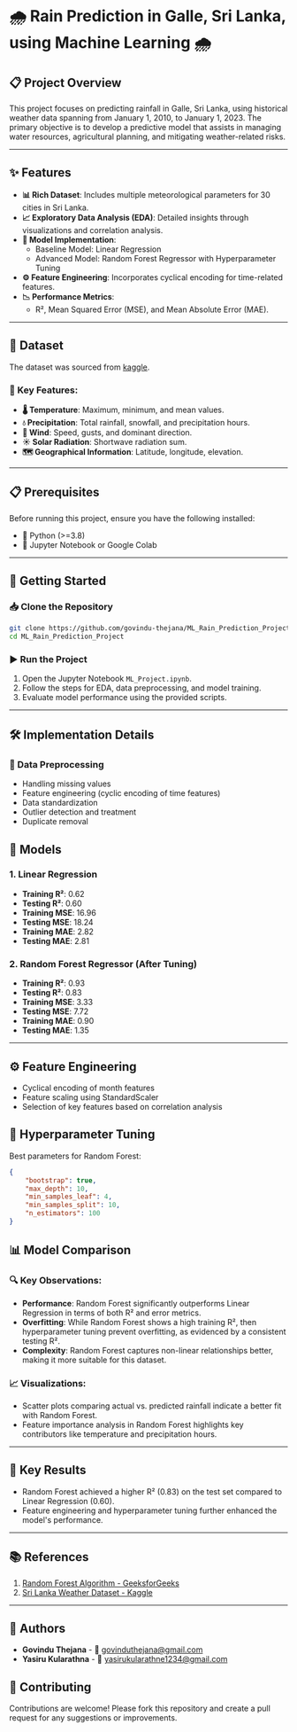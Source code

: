 # 🌧️ Rain Prediction in Galle, Sri Lanka, using Machine Learning 🌧️

## 📋 Project Overview
This project focuses on predicting rainfall in Galle, Sri Lanka, using historical weather data spanning from January 1, 2010, to January 1, 2023. The primary objective is to develop a predictive model that assists in managing water resources, agricultural planning, and mitigating weather-related risks.

---

## ✨ Features
- **📊 Rich Dataset**: Includes multiple meteorological parameters for 30 cities in Sri Lanka.
- **📈 Exploratory Data Analysis (EDA)**: Detailed insights through visualizations and correlation analysis.
- **🤖 Model Implementation**:
  - Baseline Model: Linear Regression
  - Advanced Model: Random Forest Regressor with Hyperparameter Tuning
- **⚙️ Feature Engineering**: Incorporates cyclical encoding for time-related features.
- **📉 Performance Metrics**:
  - R², Mean Squared Error (MSE), and Mean Absolute Error (MAE).

---

## 💾 Dataset
The dataset was sourced from [kaggle](https://www.kaggle.com/datasets/rasulmah/sri-lanka-weather-dataset).

### 📝 Key Features:
- **🌡️ Temperature**: Maximum, minimum, and mean values.
- **💧 Precipitation**: Total rainfall, snowfall, and precipitation hours.
- **💨 Wind**: Speed, gusts, and dominant direction.
- **☀️ Solar Radiation**: Shortwave radiation sum.
- **🗺️ Geographical Information**: Latitude, longitude, elevation.

---

## 📋 Prerequisites

Before running this project, ensure you have the following installed:
- 🐍 Python (>=3.8)
- 📓 Jupyter Notebook or Google Colab

---

## 🚀 Getting Started

### 📥 Clone the Repository
```bash
git clone https://github.com/govindu-thejana/ML_Rain_Prediction_Project.git
cd ML_Rain_Prediction_Project
```

### ▶️ Run the Project
1. Open the Jupyter Notebook `ML_Project.ipynb`.
2. Follow the steps for EDA, data preprocessing, and model training.
3. Evaluate model performance using the provided scripts.

---

## 🛠️ Implementation Details
### 🔄 Data Preprocessing

- Handling missing values
- Feature engineering (cyclic encoding of time features)
- Data standardization
- Outlier detection and treatment
- Duplicate removal

## 🤖 Models

### 1. Linear Regression
- **Training R²**: 0.62
- **Testing R²**: 0.60
- **Training MSE**: 16.96
- **Testing MSE**: 18.24
- **Training MAE**: 2.82
- **Testing MAE**: 2.81

### 2. Random Forest Regressor (After Tuning)
- **Training R²**: 0.93
- **Testing R²**: 0.83
- **Training MSE**: 3.33
- **Testing MSE**: 7.72
- **Training MAE**: 0.90
- **Testing MAE**: 1.35

---
## ⚙️ Feature Engineering

- Cyclical encoding of month features
- Feature scaling using StandardScaler
- Selection of key features based on correlation analysis

## 🔧 Hyperparameter Tuning
Best parameters for Random Forest:
```json
{
    "bootstrap": true,
    "max_depth": 10,
    "min_samples_leaf": 4,
    "min_samples_split": 10,
    "n_estimators": 100
}
```

## 📊 Model Comparison

### 🔍 Key Observations:
- **Performance**: Random Forest significantly outperforms Linear Regression in terms of both R² and error metrics.
- **Overfitting**: While Random Forest shows a high training R², then hyperparameter tuning prevent overfitting, as evidenced by a consistent testing R².
- **Complexity**: Random Forest captures non-linear relationships better, making it more suitable for this dataset.

### 📈 Visualizations:
- Scatter plots comparing actual vs. predicted rainfall indicate a better fit with Random Forest.
- Feature importance analysis in Random Forest highlights key contributors like temperature and precipitation hours.

--- 

## 🎯 Key Results
- Random Forest achieved a higher R² (0.83) on the test set compared to Linear Regression (0.60).
- Feature engineering and hyperparameter tuning further enhanced the model's performance.

---

## 📚 References
1. [Random Forest Algorithm - GeeksforGeeks](https://www.geeksforgeeks.org/random-forest-algorithm-in-machine-learning/)
2. [Sri Lanka Weather Dataset - Kaggle](https://www.kaggle.com/datasets/rasulmah/sri-lanka-weather-dataset)

---

## 👥 Authors
- **Govindu Thejana** - 📧 govinduthejana@gmail.com
- **Yasiru Kularathna** - 📧 yasirukularathne1234@gmail.com

## 🤝 Contributing
Contributions are welcome! Please fork this repository and create a pull request for any suggestions or improvements.
